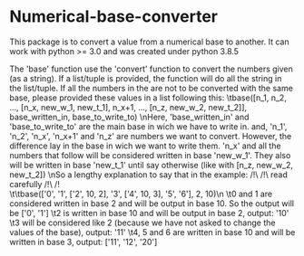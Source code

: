# Numerical-base-converter

This package is to convert a value from a numerical base to another.
It can work with python >= 3.0 and was created under python 3.8.5

The 'base' function use the 'convert' function to convert the numbers given (as a string).
If a list/tuple is provided, the function will do all the string in the list/tuple.
If all the numbers in the are not to be converted with the same base, please provided these values in a list following this:
\tbase([n_1, n_2, ..., [n_x, new_w_1, new_t_1], n_x+1, ..., [n_z, new_w_2, new_t_2]], base_written_in, base_to_write_to)
\nHere, 'base_written_in' and 'base_to_write_to' are the main base in wich we have to write in.
and, 'n_1', 'n_2', 'n_x', 'n_x+1' and 'n_z' are numbers we want to convert.
However, the difference lay in the base in wich we want to write them.
'n_x' and all the numbers that follow will be considered written in base 'new_w_1'.
They also will be written in base 'new_t_1' until say otherwise (like with [n_z, new_w_2, new_t_2])
\nSo a lengthy explanation to say that in the example: /!\ /!\ read carefully /!\ /!\
\t\tbase(['0', '1', ['2', 10, 2], '3', ['4', 10, 3], '5', '6'], 2, 10)\n
\t0 and 1 are considered written in base 2 and will be output in base 10. So the output will be ['0', '1']
\t2 is written in base 10 and will be output in base 2, output: '10'
\t3 will be considered like 2 (because we have not asked to change the values of the base), output: '11'
\t4, 5 and 6 are written in base 10 and will be written in base 3, output: ['11', '12', '20']
